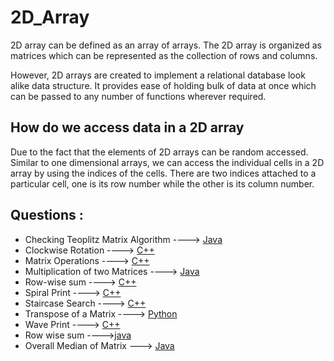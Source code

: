  # 2D_Array
 
2D array can be defined as an array of arrays. The 2D array is organized as matrices which can be represented as the collection of rows and columns.

However, 2D arrays are created to implement a relational database look alike data structure. It provides ease of holding bulk of data at once which can be passed to any number of functions wherever required.

## How do we access data in a 2D array
Due to the fact that the elements of 2D arrays can be random accessed. Similar to one dimensional arrays, we can access the individual cells in a 2D array by using the indices of the cells. There are two indices attached to a particular cell, one is its row number while the other is its column number.

## Questions :

* Checking Teoplitz Matrix Algorithm ----> [Java](/Code/Java/Toeplitz.java)
* Clockwise Rotation ----> [C++](/Code/C++/2d_matrix_rotation_90degree_clockwise.cpp)
* Matrix Operations ----> [C++](/Code/C++/matrix_operations.cpp)
* Multiplication of two Matrices ----> [Java](/Code/Java/matrixop_mul.java)
* Row-wise sum ----> [C++](/Code/C++/row_wise_sum.cpp)
* Spiral Print ----> [C++](/Code/C++/spiral_print.cpp)
* Staircase Search ----> [C++](/Code/C++/staircase_search.cpp)
* Transpose of a Matrix ----> [Python](/Code/Python/Transpose_of_matrix.py)
* Wave Print ----> [C++](/Code/C++/wave_print.cpp)
* Row wise sum ---->[java](/Code/java/RowWise_Sum.java)
* Overall Median of Matrix ---> [Java](/Code/Java/overall_median_matrix.java)


